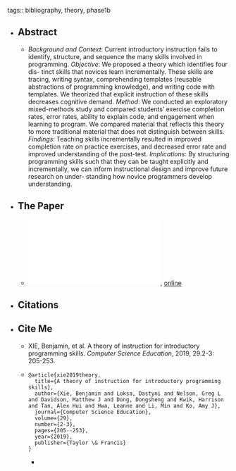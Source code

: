 tags:: bibliography, theory, phase1b

- ## Abstract
	- *Background and Context*: Current introductory instruction fails to identify, structure, and sequence the many skills involved in programming.
	  *Objective*: We proposed a theory which identifies four dis- tinct skills that novices learn incrementally. These skills are tracing, writing syntax, comprehending templates (reusable abstractions of programming knowledge), and writing code with templates. We theorized that explicit instruction of these skills decreases cognitive demand.
	  *Method*: We conducted an exploratory mixed-methods study and compared students’ exercise completion rates, error rates, ability to explain code, and engagement when learning to program. We compared material that reflects this theory to more traditional material that does not distinguish between skills.
	  *Findings*: Teaching skills incrementally resulted in improved completion rate on practice exercises, and decreased error rate and improved understanding of the post-test.
	  *Implications*: By structuring programming skills such that they can be taught explicitly and incrementally, we can inform instructional design and improve future research on under- standing how novice programmers develop understanding.
- ## The Paper
	- ![local copy](../assets/IntroCSTheoryOfInstruction_1676979416173_0.pdf), [online](https://par.nsf.gov/servlets/purl/10107744)
- ## Citations
- ## Cite Me
	- XIE, Benjamin, et al. A theory of instruction for introductory programming skills. *Computer Science Education*, 2019, 29.2-3: 205-253.
	- ```
	  @article{xie2019theory,
	    title={A theory of instruction for introductory programming skills},
	    author={Xie, Benjamin and Loksa, Dastyni and Nelson, Greg L and Davidson, Matthew J and Dong, Dongsheng and Kwik, Harrison and Tan, Alex Hui and Hwa, Leanne and Li, Min and Ko, Amy J},
	    journal={Computer Science Education},
	    volume={29},
	    number={2-3},
	    pages={205--253},
	    year={2019},
	    publisher={Taylor \& Francis}
	  }
	  ```
		-